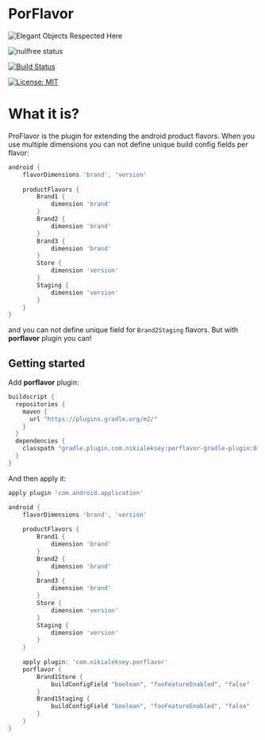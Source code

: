 # PorFlavor

![Elegant Objects Respected Here](http://www.elegantobjects.org/badge.svg)

![nullfree status](https://iwillfailyou.com/nullfree/nikialeksey/porflavor)

[![Build Status](https://travis-ci.org/nikialeksey/porflavor.svg?branch=master)](https://travis-ci.org/nikialeksey/porflavor)

[![License: MIT](https://img.shields.io/badge/License-MIT-yellow.svg)](https://github.com/nikialeksey/porflavor/blob/master/LICENSE)

# What it is?

ProFlavor is the plugin for extending the android product flavors. When you use multiple dimensions you can not
define unique build config fields per flavor:
```groovy
android {
    flavorDimensions 'brand', 'version'
    
    productFlavors {
        Brand1 {
            dimension 'brand'
        }
        Brand2 {
            dimension 'brand'
        }
        Brand3 {
            dimension 'brand'
        }
        Store {
            dimension 'version'
        }
        Staging {
            dimension 'version'
        }
    }
}
```
and you can not define unique field for `Brand2Staging` flavors. But with **porflavor** plugin you can!

## Getting started

Add **porflavor** plugin:
```groovy
buildscript {
  repositories {
    maven {
      url "https://plugins.gradle.org/m2/"
    }
  }
  dependencies {
    classpath "gradle.plugin.com.nikialeksey:porflavor-gradle-plugin:0.0.2"
  }
}
```

And then apply it:
```groovy
apply plugin 'com.android.application'

android {
    flavorDimensions 'brand', 'version'
        
    productFlavors {
        Brand1 {
            dimension 'brand'
        }
        Brand2 {
            dimension 'brand'
        }
        Brand3 {
            dimension 'brand'
        }
        Store {
            dimension 'version'
        }
        Staging {
            dimension 'version'
        }
    }
    
    apply plugin: 'com.nikialeksey.porflavor'
    porflavor {
        Brand1Store {
            buildConfigField "boolean", "fooFeatureEnabled", "false"
        }
        Brand1Staging {
            buildConfigField "boolean", "fooFeatureEnabled", "false"
        }
    }
}
``` 
